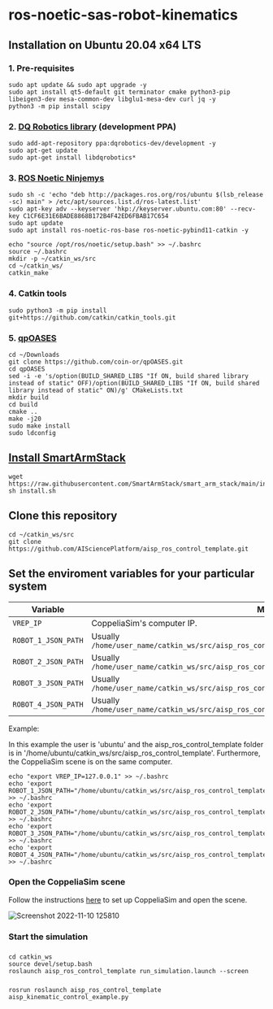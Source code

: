 # ros-noetic-sas-robot-kinematics

## Installation on Ubuntu 20.04 x64 LTS

### 1. Pre-requisites

```shell
sudo apt update && sudo apt upgrade -y
sudo apt install qt5-default git terminator cmake python3-pip libeigen3-dev mesa-common-dev libglu1-mesa-dev curl jq -y
python3 -m pip install scipy
```

### 2. [DQ Robotics library](https://dqrobotics.github.io/) (development PPA)

```shell
sudo add-apt-repository ppa:dqrobotics-dev/development -y
sudo apt-get update
sudo apt-get install libdqrobotics*
```

### 3. [ROS Noetic Ninjemys](http://wiki.ros.org/noetic/Installation/Ubuntu)

```shell
sudo sh -c 'echo "deb http://packages.ros.org/ros/ubuntu $(lsb_release -sc) main" > /etc/apt/sources.list.d/ros-latest.list'
sudo apt-key adv --keyserver 'hkp://keyserver.ubuntu.com:80' --recv-key C1CF6E31E6BADE8868B172B4F42ED6FBAB17C654
sudo apt update
sudo apt install ros-noetic-ros-base ros-noetic-pybind11-catkin -y
```

```shell
echo "source /opt/ros/noetic/setup.bash" >> ~/.bashrc
source ~/.bashrc
mkdir -p ~/catkin_ws/src
cd ~/catkin_ws/
catkin_make
```

### 4. Catkin tools

```shell
sudo python3 -m pip install git+https://github.com/catkin/catkin_tools.git
```

### 5. [qpOASES](https://github.com/coin-or/qpOASES)
```shell
cd ~/Downloads
git clone https://github.com/coin-or/qpOASES.git
cd qpOASES
sed -i -e 's/option(BUILD_SHARED_LIBS "If ON, build shared library instead of static" OFF)/option(BUILD_SHARED_LIBS "If ON, build shared library instead of static" ON)/g' CMakeLists.txt
mkdir build
cd build
cmake ..
make -j20
sudo make install
sudo ldconfig
```


## [Install SmartArmStack](https://github.com/SmartArmStack/smart_arm_stack_researchonly/releases/tag/v22.11.8150150)

```shell
wget https://raw.githubusercontent.com/SmartArmStack/smart_arm_stack/main/install.sh
sh install.sh
```

## Clone this repository

```shell
cd ~/catkin_ws/src
git clone https://github.com/AISciencePlatform/aisp_ros_control_template.git
```

## Set the enviroment variables for your particular system


|Variable| Meaning |
|---|---|
|`VREP_IP`|CoppeliaSim's computer IP.|
|`ROBOT_1_JSON_PATH`|Usually `/home/user_name/catkin_ws/src/aisp_ros_control_template/robots/aisp_cobotta_robot_1.json`|
|`ROBOT_2_JSON_PATH`|Usually `/home/user_name/catkin_ws/src/aisp_ros_control_template/robots/aisp_cobotta_robot_2.json`|
|`ROBOT_3_JSON_PATH`|Usually `/home/user_name/catkin_ws/src/aisp_ros_control_template/robots/aisp_vs050_robot_1.json`|
|`ROBOT_4_JSON_PATH`|Usually `/home/user_name/catkin_ws/src/aisp_ros_control_template/robots/aisp_vs050_robot_2.json`|

Example:

In this example the user is 'ubuntu' and the aisp_ros_control_template folder is in '/home/ubuntu/catkin_ws/src/aisp_ros_control_template'. Furthermore, the CoppeliaSim scene is on the same computer.

```shell
echo "export VREP_IP=127.0.0.1" >> ~/.bashrc
echo 'export ROBOT_1_JSON_PATH="/home/ubuntu/catkin_ws/src/aisp_ros_control_template/robots/aisp_cobotta_robot_1.json"' >> ~/.bashrc
echo 'export ROBOT_2_JSON_PATH="/home/ubuntu/catkin_ws/src/aisp_ros_control_template/robots/aisp_cobotta_robot_2.json"'  >> ~/.bashrc
echo 'export ROBOT_3_JSON_PATH="/home/ubuntu/catkin_ws/src/aisp_ros_control_template/robots/aisp_vs050_robot_1.json"' >> ~/.bashrc
echo 'export ROBOT_4_JSON_PATH="/home/ubuntu/catkin_ws/src/aisp_ros_control_template/robots/aisp_vs050_robot_2.json"'  >> ~/.bashrc
```



### Open the CoppeliaSim scene

Follow the instructions [here](https://github.com/AISciencePlatform/aisp_coppeliasim_scenes/blob/main/README.md) to set up CoppeliaSim and open the scene.

![Screenshot 2022-11-10 125810](https://user-images.githubusercontent.com/23158313/200997347-1e8ea0d3-edbf-434e-ba22-19b27415e537.png)

### Start the simulation

###

```shell
cd catkin_ws
source devel/setup.bash
roslaunch aisp_ros_control_template run_simulation.launch --screen
```

###

```shell
rosrun roslaunch aisp_ros_control_template aisp_kinematic_control_example.py
```
